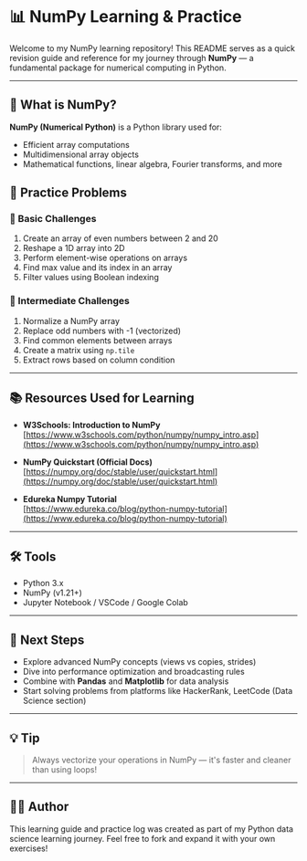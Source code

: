 # 📊 NumPy Learning & Practice

Welcome to my NumPy learning repository! This README serves as a quick revision guide and reference for my journey through **NumPy** — a fundamental package for numerical computing in Python.

---

## 🧠 What is NumPy?

**NumPy (Numerical Python)** is a Python library used for:
- Efficient array computations
- Multidimensional array objects
- Mathematical functions, linear algebra, Fourier transforms, and more


## 🧪 Practice Problems

### 🔹 Basic Challenges
1. Create an array of even numbers between 2 and 20
2. Reshape a 1D array into 2D
3. Perform element-wise operations on arrays
4. Find max value and its index in an array
5. Filter values using Boolean indexing

### 🔹 Intermediate Challenges
1. Normalize a NumPy array
2. Replace odd numbers with -1 (vectorized)
3. Find common elements between arrays
4. Create a matrix using `np.tile` 
5. Extract rows based on column condition

---

## 📚 Resources Used for Learning

- **W3Schools: Introduction to NumPy**  
  [https://www.w3schools.com/python/numpy/numpy_intro.asp](https://www.w3schools.com/python/numpy/numpy_intro.asp)

- **NumPy Quickstart (Official Docs)**  
  [https://numpy.org/doc/stable/user/quickstart.html](https://numpy.org/doc/stable/user/quickstart.html)

- **Edureka Numpy Tutorial**  
  [https://www.edureka.co/blog/python-numpy-tutorial](https://www.edureka.co/blog/python-numpy-tutorial)

---

## 🛠 Tools

- Python 3.x
- NumPy (v1.21+)
- Jupyter Notebook / VSCode / Google Colab

---

## 📌 Next Steps

- Explore advanced NumPy concepts (views vs copies, strides)
- Dive into performance optimization and broadcasting rules
- Combine with **Pandas** and **Matplotlib** for data analysis
- Start solving problems from platforms like HackerRank, LeetCode (Data Science section)

---

## 💡 Tip

> Always vectorize your operations in NumPy — it's faster and cleaner than using loops!

---

## 👨‍💻 Author

This learning guide and practice log was created as part of my Python data science learning journey. Feel free to fork and expand it with your own exercises!


